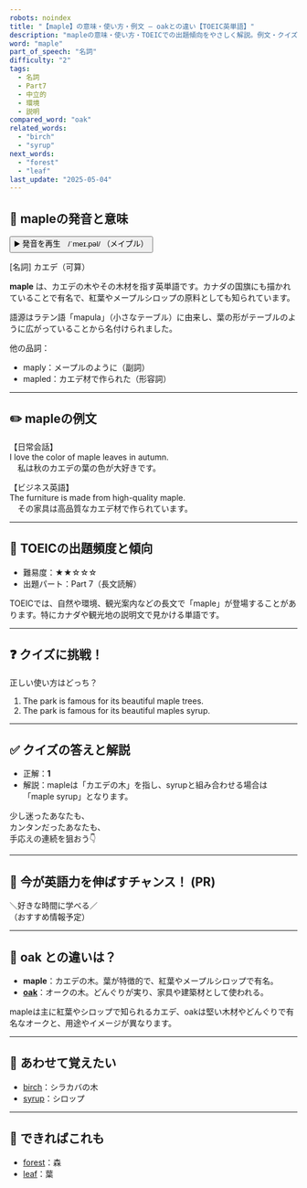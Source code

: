 ```yaml
---
robots: noindex
title: "【maple】の意味・使い方・例文 ― oakとの違い【TOEIC英単語】"
description: "mapleの意味・使い方・TOEICでの出題傾向をやさしく解説。例文・クイズ付きでoakとの違いもわかりやすく学べます。"
word: "maple"
part_of_speech: "名詞"
difficulty: "2"
tags:
  - 名詞
  - Part7
  - 中立的
  - 環境
  - 説明
compared_word: "oak"
related_words:
  - "birch"
  - "syrup"
next_words:
  - "forest"
  - "leaf"
last_update: "2025-05-04"
---
```


## 🔰 mapleの発音と意味

<button class="play-audio" onclick="playTTS('maple')">
  <span class="play-audio-main">
    ▶️ 発音を再生　/ˈmeɪ.pəl/
  </span>
  <span class="play-audio-sub">
    （メイプル）
  </span>
</button>

[名詞] カエデ（可算）

**maple** は、カエデの木やその木材を指す英単語です。カナダの国旗にも描かれていることで有名で、紅葉やメープルシロップの原料としても知られています。

語源はラテン語「mapula」（小さなテーブル）に由来し、葉の形がテーブルのように広がっていることから名付けられました。

他の品詞：  
- maply：メープルのように（副詞）
- mapled：カエデ材で作られた（形容詞）

---

## ✏️ mapleの例文

【日常会話】  
I love the color of maple leaves in autumn.  
　私は秋のカエデの葉の色が大好きです。

【ビジネス英語】  
The furniture is made from high-quality maple.  
　その家具は高品質なカエデ材で作られています。

---

## 🎯 TOEICの出題頻度と傾向

- 難易度：★★☆☆☆
- 出題パート：Part 7（長文読解）

TOEICでは、自然や環境、観光案内などの長文で「maple」が登場することがあります。特にカナダや観光地の説明文で見かける単語です。

---

## ❓ クイズに挑戦！

正しい使い方はどっち？

1. The park is famous for its beautiful maple trees.  
2. The park is famous for its beautiful maples syrup.

---

## ✅ クイズの答えと解説

- 正解：**1**
- 解説：mapleは「カエデの木」を指し、syrupと組み合わせる場合は「maple syrup」となります。

少し迷ったあなたも、  
カンタンだったあなたも、  
手応えの連続を狙おう👇️

---

## 🚀 今が英語力を伸ばすチャンス！ (PR)

<div class="info-center">
＼好きな時間に学べる／<br>  
（おすすめ情報予定）
</div>

---

## 🤔  oak との違いは？

- **maple**：カエデの木。葉が特徴的で、紅葉やメープルシロップで有名。
- **[oak](/oak)**：オークの木。どんぐりが実り、家具や建築材として使われる。

mapleは主に紅葉やシロップで知られるカエデ、oakは堅い木材やどんぐりで有名なオークと、用途やイメージが異なります。

---

## 🧩 あわせて覚えたい

- [birch](/birch)：シラカバの木
- [syrup](/syrup)：シロップ

---

## 📖 できればこれも

- [forest](/forest)：森
- [leaf](/leaf)：葉

<!-- cvid: aid35_bid36 -->
